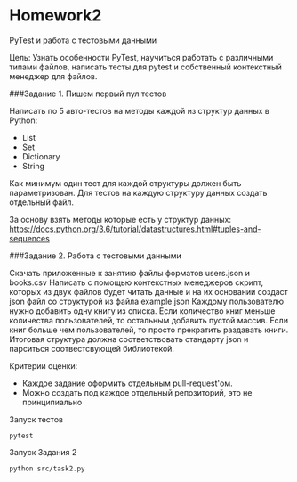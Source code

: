 # Homework2

PyTest и работа с тестовыми данными

Цель:
Узнать особенности PyTest, научиться работать с различными типами файлов, написать тесты для pytest и собственный контекстный менеджер для файлов.

###Задание 1. Пишем первый пул тестов

Написать по 5 авто-тестов на методы каждой из структур данных в Python:

* List
* Set
* Dictionary
* String

Как минимум один тест для каждой структуры должен быть параметризован. Для тестов на каждую структуру данных создать отдельный файл.

За основу взять методы которые есть у структур данных: https://docs.python.org/3.6/tutorial/datastructures.html#tuples-and-sequences

###Задание 2. Работа с тестовыми данными

Скачать приложенные к занятию файлы форматов users.json и books.csv
Написать с помощью контекстных менеджеров скрипт, которых из двух файлов будет читать данные и на их основании создаст json файл со структурой из файла example.json
Каждому пользователю нужно добавить одну книгу из списка.
Если количество книг меньше количества пользователей, то остальным добавить пустой массив.
Если книг больше чем пользователей, то просто прекратить раздавать книги.
Итоговая структура должна соответствовать стандарту json и парситься соотвестсвующей библиотекой.

Критерии оценки:
* Каждое задание оформить отдельным pull-request'ом.
* Можно создать под каждое отдельный репозиторий, это не принципиально

Запуск тестов 
```
pytest
```

Запуск Задания 2
```
python src/task2.py
```